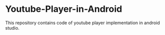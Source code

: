 # Youtube-Player-in-Android
This repository contains code of youtube player implementation in android studio.
